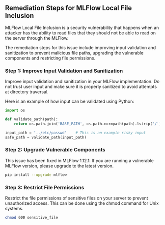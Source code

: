 

## Remediation Steps for MLFlow Local File Inclusion
MLFlow Local File Inclusion is a security vulnerability that happens when an attacker has the ability to read files that they should not be able to read on the server through the MLFlow.

The remediation steps for this issue include improving input validation and sanitization to prevent malicious file paths, upgrading the vulnerable components and restricting file permissions.

### Step 1: Improve Input Validation and Sanitization
Improve input validation and sanitization in your MLFlow implementation. Do not trust user input and make sure it is properly sanitized to avoid attempts at directory traversal.

Here is an example of how input can be validated using Python:
```python
import os

def validate_path(path):
    return os.path.join('BASE_PATH', os.path.normpath(path).lstrip('/'))

input_path = '../etc/passwd'    # This is an example risky input
safe_path = validate_path(input_path)
```
### Step 2: Upgrade Vulnerable Components
This issue has been fixed in MLFlow 1.12.1. If you are running a vulnerable MLFlow version, please upgrade to the latest version.
```bash
pip install --upgrade mlflow
```
### Step 3: Restrict File Permissions
Restrict the file permissions of sensitive files on your server to prevent unauthorized access. This can be done using the chmod command for Unix systems.
```bash
chmod 600 sensitive_file
```